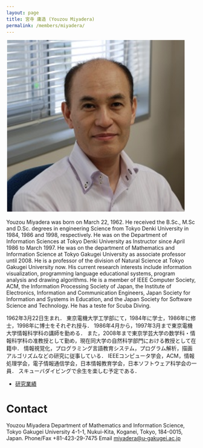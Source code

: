 ```yaml
---
layout: page
title: 宮寺 庸造 (Youzou Miyadera)
permalink: /members/miyadera/
---
```


![宮寺 庸造 Youzou Miyadera](images/miyadera.png)

Youzou Miyadera was born on March 22, 1962. He received the B.Sc., M.Sc and D.Sc. degrees in engineering Science from Tokyo Denki University in 1984, 1986 and 1998, respectively.
He was on the Department of Information Sciences at Tokyo Denki University as Instructor since April 1986 to March 1997.
He was on the department of Mathematics and Information Science at Tokyo Gakugei University as associate professor until 2008.
He is a professor of the division of Natural Science at Tokyo Gakugei University now.
His current research interests include information visualization, programming language educational systems, program analysis and drawing algorithms.
He is a member of IEEE Computer Society, ACM, the Information Processing Society of Japan, the Institute of Electronics, Information and Communication Engineers, Japan Society for Information and Systems in Education, and the Japan Society for Software Science and Technology.
He has a teste for Scuba Diving.

1962年3月22日生まれ．
東京電機大学工学部にて，1984年に学士，1986年に修士，1998年に博士をそれぞれ授与．
1986年4月から，1997年3月まで東京電機大学情報科学科の講師を勤める．
また，2008年まで東京学芸大学の数学科・情報科学科の准教授として勤め，現在同大学の自然科学部門における教授として在籍中．
情報視覚化，プログラミング言語教育システム，プログラム解析，描画アルゴリズムなどの研究に従事している．
IEEEコンピュータ学会，ACM，情報処理学会，電子情報通信学会，日本情報教育学会，日本ソフトウェア科学会の一員．
スキューバダイビングで余生を楽しむ予定である．

* [研究業績](http://univinfo.u-gakugei.ac.jp/u-gakugei/hp/miyadera1.html)

# Contact

Youzou Miyadera
Department of Mathematics and Information Science,
Tokyo Gakugei University
4-1-1, Nukui-Kita, Koganei, Tokyo, 184-0015, Japan.
Phone/Fax +81-423-29-7475
Email miyadera@u-gakugei.ac.jp
